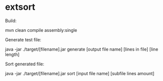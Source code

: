 # extsort

Build:

mvn clean compile assembly:single

Generate test file:

java -jar ./target/[filename].jar generate [output file name] [lines in file] [line length]

Sort generated file:

java -jar ./target/[filename].jar sort [input file name] [subfile lines amount]

